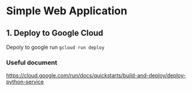 # Simple Web Application


   
## 1. Deploy to Google Cloud 
  
Depoly to google
run ```gcloud run deploy```


### Useful document
https://cloud.google.com/run/docs/quickstarts/build-and-deploy/deploy-python-service



